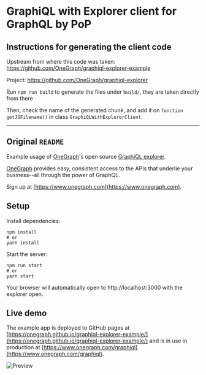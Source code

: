 # GraphiQL with Explorer client for GraphQL by PoP

## Instructions for generating the client code

Upstream from where this code was taken: https://github.com/OneGraph/graphiql-explorer-example

Project: https://github.com/OneGraph/graphiql-explorer

Run `npm run build` to generate the files under `build/`, they are taken directly from there

Then, check the name of the generated chunk, and add it on `function getJSFilename()` in class `GraphiQLWithExplorerClient`

---

## Original `README`

Example usage of [OneGraph](https://www.onegraph.com)'s open source [GraphiQL explorer](https://github.com/OneGraph/graphiql-explorer).

[OneGraph](https://www.onegraph.com) provides easy, consistent access to the APIs that underlie your business--all through the power of GraphQL.

Sign up at [https://www.onegraph.com](https://www.onegraph.com).

## Setup

Install dependencies:

```
npm install
# or
yarn install
```

Start the server:

```
npm run start
# or
yarn start
```

Your browser will automatically open to http://localhost:3000 with the explorer open.

## Live demo

The example app is deployed to GitHub pages at [https://onegraph.github.io/graphiql-explorer-example/](https://onegraph.github.io/graphiql-explorer-example/) and is in use in production at [https://www.onegraph.com/graphiql](https://www.onegraph.com/graphiql).

![Preview](https://user-images.githubusercontent.com/476818/51567716-c00dfa00-1e4c-11e9-88f7-6d78b244d534.gif)
